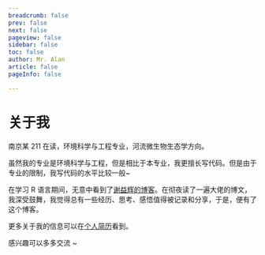 ```yaml
---
breadcrumb: false
prev: false
next: false
pageview: false
sidebar: false
toc: false
author: Mr. Alan
article: false
pageInfo: false

---
```

# 关于我

南京某 211 在读，环境科学与工程专业，河流微生物生态学方向。

虽然我的专业是环境科学与工程，但是相比于本专业，我更擅长写代码。但是由于专业的限制，我写代码的水平比较一般~

在学习 R 语言期间，无意中看到了[谢益辉的博客](https://yihui.org/cn/)。在彻夜读了一遍大佬的博文，我深受鼓舞，我觉得总有一些经历、思考、感悟值得被记录和分享，于是，便有了这个博客。

更多关于我的信息可以在[个人简历](detail)看到。

感兴趣可以多多交流 ~
